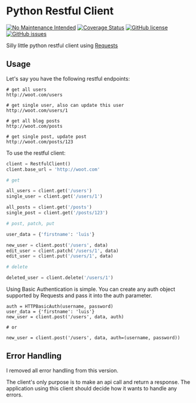 # Python Restful Client

[![No Maintenance Intended](http://unmaintained.tech/badge.svg)](http://unmaintained.tech/)
[![Coverage Status](https://coveralls.io/repos/github/luisfcolon/py_restful_client/badge.svg?branch=master)](https://coveralls.io/github/luisfcolon/py_restful_client?branch=master)
[![GitHub license](https://img.shields.io/badge/license-MIT-blue.svg)](https://raw.githubusercontent.com/luisfcolon/py_restful_client/master/LICENSE)
[![GitHub issues](https://img.shields.io/github/issues/luisfcolon/py_restful_client.svg)](https://github.com/luisfcolon/py_restful_client/issues)

Silly little python restful client using [Requests](http://docs.python-requests.org/en/master/)

## Usage

Let's say you have the following restful endpoints:

```
# get all users
http://woot.com/users

# get single user, also can update this user
http://woot.com/users/1

# get all blog posts
http://woot.com/posts

# get single post, update post
http://woot.com/posts/123
```

To use the restful client:

```python
client = RestfulClient()
client.base_url = 'http://woot.com'

# get

all_users = client.get('/users')
single_user = client.get('/users/1')

all_posts = client.get('/posts')
single_post = client.get('/posts/123')

# post, patch, put

user_data = {'firstname': 'luis'}

new_user = client.post('/users', data)
edit_user = client.patch('/users/1', data)
edit_user = client.put('/users/1', data)

# delete

deleted_user = client.delete('/users/1')
```

Using Basic Authentication is simple. You can create any auth object supported by Requests and pass it into the auth parameter.


```
auth = HTTPBasicAuth(username, password)
user_data = {'firstname': 'luis'}
new_user = client.post('/users', data, auth) 

# or

new_user = client.post('/users', data, auth=(username, password))

```

## Error Handling

I removed all error handling from this version.

The client's only purpose is to make an api call and return a response. The application using this client should decide how it wants to handle any errors.


